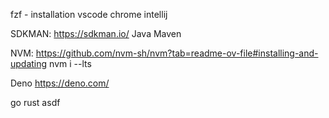 fzf - installation
vscode
chrome
intellij

SDKMAN: https://sdkman.io/
Java
Maven

NVM: https://github.com/nvm-sh/nvm?tab=readme-ov-file#installing-and-updating
nvm i --lts

Deno https://deno.com/

go
rust
asdf

